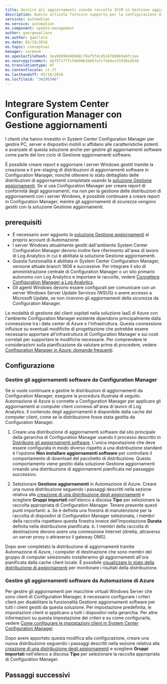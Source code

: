 ```yaml
---
title: Gestire gli aggiornamenti usando raccolte SCCM in Gestione aggiornamenti di Automazione di Azure
description: Questo articolo fornisce supporto per la configurazione di System Center Configuration Manager con questa soluzione per gestire gli aggiornamenti dei computer gestiti da SCCM.
services: automation
ms.service: automation
ms.component: update-management
author: georgewallace
ms.author: gwallace
ms.date: 03/19/2018
ms.topic: conceptual
manager: carmonm
ms.openlocfilehash: 3ea95899d48b68c78af5fdc45167b08b5e0fc1ee
ms.sourcegitcommit: eb75f177fc59d90b1b667afcfe64ac51936e2638
ms.translationtype: HT
ms.contentlocale: it-IT
ms.lasthandoff: 05/16/2018
ms.locfileid: "34195346"
---
```

# <a name="integrate-system-center-configuration-manager-with-update-management"></a>Integrare System Center Configuration Manager con Gestione aggiornamenti

I clienti che hanno investito in System Center Configuration Manager per gestire PC, server e dispositivi mobili si affidano alle caratteristiche potenti e avanzate di questa soluzione anche per gestire gli aggiornamenti software come parte del loro ciclo di Gestione aggiornamenti software.

È possibile creare report e aggiornare i server Windows gestiti tramite la creazione e il pre-staging di distribuzioni di aggiornamenti software in Configuration Manager, nonché ottenere lo stato dettagliato delle distribuzioni di aggiornamenti completate usando la [soluzione Gestione aggiornamenti](automation-update-management.md). Se si usa Configuration Manager per creare report di conformità degli aggiornamenti, ma non per la gestione delle distribuzioni di aggiornamenti con i server Windows, è possibile continuare a creare report in Configuration Manager, mentre gli aggiornamenti di sicurezza vengono gestiti con la soluzione Gestione aggiornamenti.

## <a name="prerequisites"></a>prerequisiti

* È necessario aver aggiunto la [soluzione Gestione aggiornamenti](automation-update-management.md) al proprio account di Automazione.
* I server Windows attualmente gestiti dall'ambiente System Center Configuration Manager devono inoltre fare riferimento all'area di lavoro di Log Analytics in cui è abilitata la soluzione Gestione aggiornamenti.
* Questa funzionalità è abilitata in System Center Configuration Manager, versione attuale branch 1606 e successive. Per integrare il sito di amministrazione centrale di Configuration Manager o un sito primario autonomo con Log Analytics e importare le raccolte, vedere [Connettere Configuration Manager a Log Analytics](../log-analytics/log-analytics-sccm.md).  
* Gli agenti Windows devono essere configurati per comunicare con un server Windows Server Update Services (WSUS) o avere accesso a Microsoft Update, se non ricevono gli aggiornamenti della sicurezza da Configuration Manager.   

Le modalità di gestione dei client ospitati nella soluzione IaaS di Azure con l'ambiente Configuration Manager esistente dipendono principalmente dalla connessione tra i data center di Azure e l'infrastruttura. Questa connessione influisce su eventuali modifiche di progettazione che potrebbe essere necessario apportare all'infrastruttura di Configuration Manager e sui costi correlati per supportare le modifiche necessarie. Per comprendere le considerazioni sulla pianificazione da valutare prima di procedere, vedere [Configuration Manager in Azure: domande frequenti](/sccm/core/understand/configuration-manager-on-azure#networking).

## <a name="configuration"></a>Configurazione

### <a name="manage-software-updates-from-configuration-manager"></a>Gestire gli aggiornamenti software da Configuration Manager 

Se si vuole continuare a gestire le distribuzioni di aggiornamenti da Configuration Manager, eseguire la procedura illustrata di seguito. Automazione di Azure si connette a Configuration Manager per applicare gli aggiornamenti ai computer client connessi all'area di lavoro di Log Analytics. Il contenuto degli aggiornamenti è disponibile dalla cache del computer client, come se la distribuzione fosse stata gestita da Configuration Manager.

1. Creare una distribuzione di aggiornamenti software dal sito principale della gerarchia di Configuration Manager usando il processo descritto in [Distribuire gli aggiornamenti software](/sccm/sum/deploy-use/deploy-software-updates). L'unica impostazione che deve essere configurata in modo diverso rispetto a una distribuzione standard è l'opzione **Non installare aggiornamenti software** per controllare il comportamento di download del pacchetto di distribuzione. Questo comportamento viene gestito dalla soluzione Gestione aggiornamenti creando una distribuzione di aggiornamenti pianificata nel passaggio successivo.

1. Selezionare **Gestione aggiornamenti** in Automazione di Azure. Creare una nuova distribuzione seguendo i passaggi descritti nella sezione relativa alla [creazione di una distribuzione degli aggiornamenti](automation-tutorial-update-management.md#schedule-an-update-deployment) e scegliere **Gruppi importati** nell'elenco a discesa **Tipo** per selezionare la raccolta appropriata di Configuration Manager. Tenere presente questi punti importanti: a. Se è definita una finestra di manutenzione per la raccolta di dispositivi di Configuration Manager selezionata, i membri della raccolta rispettano questa finestra invece dell'impostazione **Durata** definita nella distribuzione pianificata.
    b. I membri della raccolta di destinazione devono avere una connessione Internet (diretta, attraverso un server proxy o attraverso il gateway OMS).

Dopo aver completato la distribuzione di aggiornamenti tramite Automazione di Azure, i computer di destinazione che sono membri del gruppo di computer selezionato installeranno gli aggiornamenti all'ora pianificata dalla cache client locale. È possibile [visualizzare lo stato della distribuzione di aggiornamenti](automation-tutorial-update-management.md#view-results-of-an-update-deployment) per monitorare i risultati della distribuzione.

### <a name="manage-software-updates-from-azure-automation"></a>Gestire gli aggiornamenti software da Automazione di Azure

Per gestire gli aggiornamenti per macchine virtuali Windows Server che sono client di Configuration Manager, è necessario configurare i criteri client per disabilitare la funzionalità Gestione aggiornamenti software per tutti i client gestiti da questa soluzione. Per impostazione predefinita, le impostazioni client si applicano a tutti i dispositivi nella gerarchia. Per altre informazioni su questa impostazione dei criteri e su come configurarla, vedere [Come configurare le impostazioni client in System Center Configuration Manager](/sccm/core/clients/deploy/configure-client-settings).

Dopo avere apportato questa modifica alla configurazione, creare una nuova distribuzione seguendo i passaggi descritti nella sezione relativa alla [creazione di una distribuzione degli aggiornamenti](automation-tutorial-update-management.md#schedule-an-update-deployment) e scegliere **Gruppi importati** nell'elenco a discesa **Tipo** per selezionare la raccolta appropriata di Configuration Manager.

## <a name="next-steps"></a>Passaggi successivi
